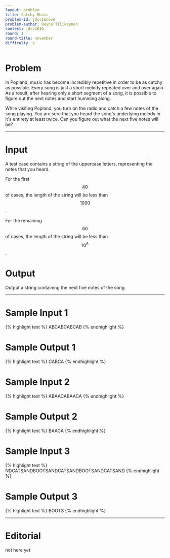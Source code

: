 ```yaml
---
layout: problem
title: Catchy Music
problem-id: jdcc16nove
problem-author: Reyno Tilikaynen
contest: jdcc2016
round: 1
round-title: november
difficulty: e
---
```


# Problem
In Popland, music has become incredibly repetitive in order to be as catchy as possible. Every song is just a short melody repeated over and over again. As a result, after hearing only a short segment of a song, it is possible to figure out the next notes and start humming along.

While visiting Popland, you turn on the radio and catch a few notes of the song playing. You are sure that you heard the song's underlying melody in it's entirety at least twice. Can you figure out what the next five notes will be?

---

# Input
A test case contains a string of the uppercase letters, representing the notes that you heard.

For the first $$40%$$ of cases, the length of the string will be less than $$1000$$.

For the remaining $$60%$$ of cases, the length of the string will be less than $$10^6$$.

# Output
Output a string containing the next five notes of the song.

---

# Sample Input 1
{% highlight text %}
ABCABCABCAB
{% endhighlight %}

# Sample Output 1
{% highlight text %}
CABCA
{% endhighlight %}

# Sample Input 2
{% highlight text %}
ABAACABAACA
{% endhighlight %}

# Sample Output 2
{% highlight text %}
BAACA
{% endhighlight %}

# Sample Input 3
{% highlight text %}
NDCATSANDBOOTSANDCATSANDBOOTSANDCATSAND
{% endhighlight %}

# Sample Output 3
{% highlight text %}
BOOTS
{% endhighlight %}

---

# Editorial
not here yet